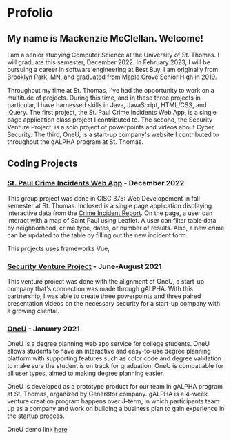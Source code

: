 # Profolio
My name is Mackenzie McClellan. Welcome!
---
I am a senior studying Computer Science at the University of St. Thomas. I will graduate this semester, December 2022. In February 2023, I will be pursuing a career in software engineering at Best Buy. I am originally from Brooklyn Park, MN, and graduated from Maple Grove Senior High in 2019. 

Throughout my time at St. Thomas, I've had the opportunity to work on a multitude of projects. During this time, and in these three projects in particular, I have harnessed skills in Java, JavaScript, HTML/CSS, and jQuery. The first project, the St. Paul Crime Incidents Web App, is a single page application class project I contributed to. The second, the Security Venture Project, is a solo project of powerpoints and videos about Cyber Security. The third, OneU, is a start-up company's website I contributed to throughout the gALPHA program at St. Thomas. 
  
Coding Projects
---
### [St. Paul Crime Incidents Web App](https://github.com/RWThompson7/Project3-RESTfulAPI) - December 2022
This group project was done in CISC 375: Web Developement in fall semester at St. Thomas. Inclosed is a single page application displaying interactive data from the [Crime Incident Report](https://information.stpaul.gov/datasets/stpaul::crime-incident-report/about). On the page, a user can interact with a map of Saint Paul using Leaflet. A user can filter table data by neighborhood, crime type, dates, or number of results. Also, a new crime can be updated to the table by filling out the new incident form. 

This projects uses frameworks Vue, 

### [Security Venture Project](https://github.com/mccl6596/ComputerSecurity) - June-August 2021
This venture project was done with the alignment of OneU, a start-up company that's connection was made through gALPHA. With this partnership, I was able to create three powerpoints and three paired presentation videos on the necessary security for a start-up company with a growing cliental. 

### [OneU](https://github.com/tinatrinh1012/OneU) - January 2021
OneU is a degree planning web app service for college students. OneU allows students to have an interactive and easy-to-use degree planning platform with supporting features such as color code and degree validation to make sure the student is on track for graduation. OneU is compatiable for all user types, aimed to making degree planning easier. 

OneU is developed as a prototype product for our team in gALPHA program at St. Thomas, organized by Gener8tor company. gALPHA is a 4-week venture creation program happens over J-term, in which participants team up as a company and work on building a business plan to gain experience in the startup process.

OneU demo link [here](https://youtu.be/erj-pQRLu3w)
